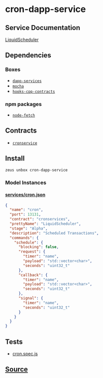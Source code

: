 
cron-dapp-service
====================






## Service Documentation
[LiquidScheduler](../../services/cron/cron-service.md)
## Dependencies
### Boxes
* [`dapp-services`](dapp-services.md)
* [`mocha`](mocha.md)
* [`hooks-cpp-contracts`](hooks-cpp-contracts.md)
### npm packages
* [`node-fetch`](http://npmjs.com/package/node-fetch)

## Contracts
* [`cronservice`](https://github.com/liquidapps-io/zeus-sdk/tree/master/boxes/groups/services/cron-dapp-service/contracts/eos/dappservices/_cron_impl.hpp)

## Install
```bash
zeus unbox cron-dapp-service
```










### Model Instances
#### [services/cron.json](https://github.com/liquidapps-io/zeus-sdk/tree/master/boxes/groups/services/cron-dapp-service/models/dapp-services/cron.json)
```json
{
  "name": "cron",
  "port": 13131,
  "contract": "cronservices",
  "prettyName": "LiquidScheduler",
  "stage": "Alpha",
  "description": "Scheduled Transactions",
  "commands": {
    "schedule": {
      "blocking": false,
      "request": {
        "timer": "name",
        "payload": "std::vector<char>",
        "seconds": "uint32_t"
      },
      "callback": {
        "timer": "name",
        "payload": "std::vector<char>",
        "seconds": "uint32_t"
      },
      "signal": {
        "timer": "name",
        "seconds": "uint32_t"
      }
    }
  }
}
```
## Tests 
* [cron.spec.js](https://github.com/liquidapps-io/zeus-sdk/tree/master/boxes/groups/services/cron-dapp-service/test/cron.spec.js)
## [Source](https://github.com/liquidapps-io/zeus-sdk/tree/master/boxes/groups/services/cron-dapp-service)